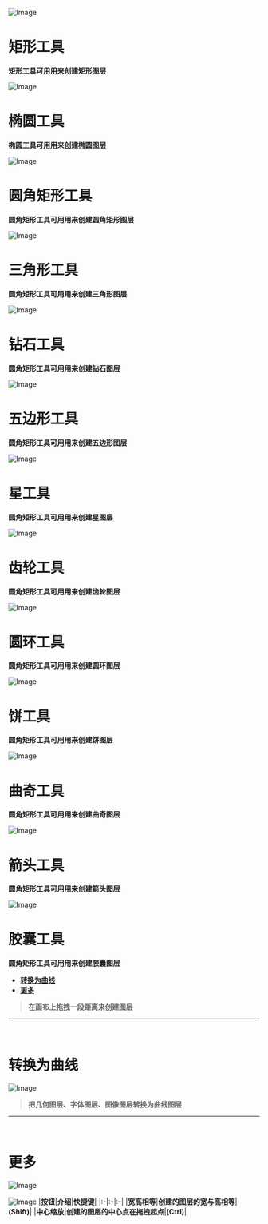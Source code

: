 ﻿![Image](Images/AllTools_GeometryRectangleTool.png)
# **矩形工具**
**矩形工具可用用来创建矩形图层**


![Image](Images/AllTools_GeometryEllipseTool.png)
# **椭圆工具**
**椭圆工具可用用来创建椭圆图层**


![Image](Images/AllTools_GeometryRoundRectTool.png)
# **圆角矩形工具**
**圆角矩形工具可用用来创建圆角矩形图层**


![Image](Images/AllTools_GeometryTriangleTool.png)
# **三角形工具**
**圆角矩形工具可用用来创建三角形图层**


![Image](Images/AllTools_GeometryDiamondTool.png)
# **钻石工具**
**圆角矩形工具可用用来创建钻石图层**


![Image](Images/AllTools_GeometryPentagonTool.png)
# **五边形工具**
**圆角矩形工具可用用来创建五边形图层**


![Image](Images/AllTools_GeometryStarTool.png)
# **星工具**
**圆角矩形工具可用用来创建星图层**


![Image](Images/AllTools_GeometryCogTool.png)
# **齿轮工具**
**圆角矩形工具可用用来创建齿轮图层**


![Image](Images/AllTools_GeometryDountTool.png)
# **圆环工具**
**圆角矩形工具可用用来创建圆环图层**


![Image](Images/AllTools_GeometryPieTool.png)
# **饼工具**
**圆角矩形工具可用用来创建饼图层**


![Image](Images/AllTools_GeometryCookieTool.png)
# **曲奇工具**
**圆角矩形工具可用用来创建曲奇图层**


![Image](Images/AllTools_GeometryArrowTool.png)
# **箭头工具**
**圆角矩形工具可用用来创建箭头图层**


![Image](Images/AllTools_GeometryCapsuleTool.png)
# **胶囊工具**
**圆角矩形工具可用用来创建胶囊图层**




- [**转换为曲线**](#转换为曲线)
- [**更多**](#更多)
> **在画布上拖拽一段距离来创建图层**


---
<br/> 

# **转换为曲线**
![Image](Images/AllTools_GeometryTool_Convert.jpg)
> **把几何图层、字体图层、图像图层转换为曲线图层**


---
<br/> 

# **更多**
![Image](Images/AllTools_GeometryTool_More.jpg)

![Image](Images/AllTools_GeometryTool_More_Second.jpg)
|**按钮**|**介绍**|**快捷键**|
|:-|:-|:-|
|**宽高相等**|**创建的图层的宽与高相等**|**(Shift)**|
|**中心缩放**|**创建的图层的中心点在拖拽起点**|**(Ctrl)**|